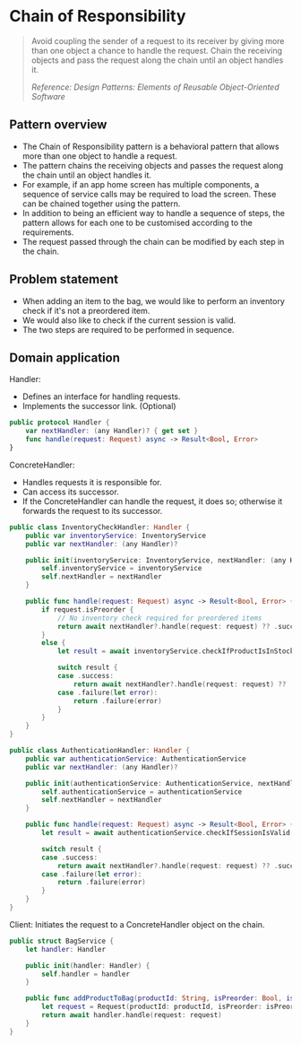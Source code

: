 <br />

# Chain of Responsibility

> Avoid coupling the sender of a request to its receiver by giving more than one object a chance to handle the request. Chain the receiving objects and pass the request along the chain until an object handles it.
>
> _Reference: Design Patterns: Elements of Reusable Object-Oriented Software_

## Pattern overview

- The Chain of Responsibility pattern is a behavioral pattern that allows more than one object to handle a request.
- The pattern chains the receiving objects and passes the request along the chain until an object handles it.
- For example, if an app home screen has multiple components, a sequence of service calls may be required to load the screen. These can be chained together using the pattern.
- In addition to being an efficient way to handle a sequence of steps, the pattern allows for each one to be customised according to the requirements.
- The request passed through the chain can be modified by each step in the chain.

## Problem statement

- When adding an item to the bag, we would like to perform an inventory check if it's not a preordered item.
- We would also like to check if the current session is valid.
- The two steps are required to be performed in sequence.

## Domain application

Handler:

- Defines an interface for handling requests.
- Implements the successor link. (Optional)

```swift
public protocol Handler {
    var nextHandler: (any Handler)? { get set }
    func handle(request: Request) async -> Result<Bool, Error>
}
```

ConcreteHandler:

- Handles requests it is responsible for.
- Can access its successor.
- If the ConcreteHandler can handle the request, it does so; otherwise it forwards the request to its successor.

```swift
public class InventoryCheckHandler: Handler {
    public var inventoryService: InventoryService
    public var nextHandler: (any Handler)?

    public init(inventoryService: InventoryService, nextHandler: (any Handler)?) {
        self.inventoryService = inventoryService
        self.nextHandler = nextHandler
    }

    public func handle(request: Request) async -> Result<Bool, Error> {
        if request.isPreorder {
            // No inventory check required for preordered items
            return await nextHandler?.handle(request: request) ?? .success(true)
        }
        else {
            let result = await inventoryService.checkIfProductIsInStock(productId: request.productId)

            switch result {
            case .success:
                return await nextHandler?.handle(request: request) ?? .success(true)
            case .failure(let error):
                return .failure(error)
            }
        }
    }
}
```

```swift
public class AuthenticationHandler: Handler {
    public var authenticationService: AuthenticationService
    public var nextHandler: (any Handler)?

    public init(authenticationService: AuthenticationService, nextHandler: (any Handler)?) {
        self.authenticationService = authenticationService
        self.nextHandler = nextHandler
    }

    public func handle(request: Request) async -> Result<Bool, Error> {
        let result = await authenticationService.checkIfSessionIsValid()

        switch result {
        case .success:
            return await nextHandler?.handle(request: request) ?? .success(true)
        case .failure(let error):
            return .failure(error)
        }
    }
}
```

Client: Initiates the request to a ConcreteHandler object on the chain.

```swift
public struct BagService {
    let handler: Handler

    public init(handler: Handler) {
        self.handler = handler
    }

    public func addProductToBag(productId: String, isPreorder: Bool, isAuthenticated: Bool) async -> Result<Bool, Error> {
        let request = Request(productId: productId, isPreorder: isPreorder, isAuthenticated: isAuthenticated)
        return await handler.handle(request: request)
    }
}
```
